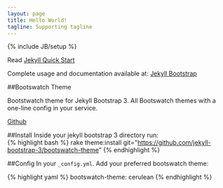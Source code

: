 ```yaml
---
layout: page
title: Hello World!
tagline: Supporting tagline
---
```

{% include JB/setup %}

Read [Jekyll Quick Start](http://jekyllbootstrap.com/usage/jekyll-quick-start.html)

Complete usage and documentation available at: [Jekyll Bootstrap](http://jekyllbootstrap.com)

##Bootswatch Theme

Bootstwatch theme for Jekyll Bootstrap 3. All Bootswatch themes with a one-line config in your service.

<a href="https://github.com/jekyll-bootstrap-3/bootswatch-theme" class="btn btn-primary">Github</a>

##Install
Inside your jekyll bootstrap 3 directory run:  
{% highlight bash %}
rake theme:install git="https://github.com/jekyll-bootstrap-3/bootswatch-theme"
{% endhighlight %}

##Config
In your `_config.yml`. Add your preferred bootswatch theme:

{% highlight yaml %}
bootswatch-theme: cerulean
{% endhighlight %}
